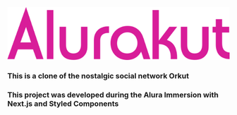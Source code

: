 ![Alt text](https://github.com/PedroBarbosaSw/alurakut/blob/main/img/logo.svg "Alurakut logo")

### This is a clone of the nostalgic social network Orkut


### This project was developed during the Alura Immersion with Next.js and Styled Components